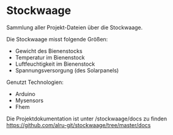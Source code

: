 # Stockwaage

Sammlung aller Projekt-Dateien über die Stockwaage.

Die Stockwaage misst folgende Größen:
- Gewicht des Bienenstocks
- Temperatur im Bienenstock
- Luftfeuchtigkeit im Bienenstock
- Spannungsversorgung (des Solarpanels)

Genutzt Technologien:
- Arduino
- Mysensors
- Fhem

Die Projektdokumentation ist unter /stockwaage/docs zu finden
https://github.com/alru-git/stockwaage/tree/master/docs
